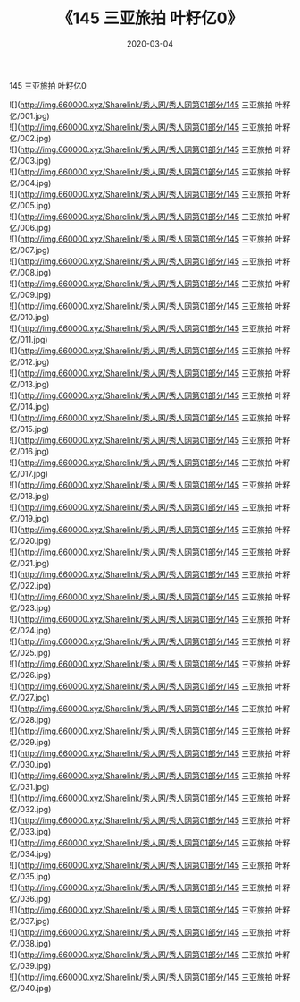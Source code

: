 ﻿---
layout: post
title:  《145 三亚旅拍 叶籽亿0》
date:   2020-03-04
img: http://img.660000.xyz/Sharelink/秀人网/秀人网第01部分/145 三亚旅拍 叶籽亿0/000.jpg
categories: [美女, 清纯, 唯美]
---

145 三亚旅拍 叶籽亿0

  ![](http://img.660000.xyz/Sharelink/秀人网/秀人网第01部分/145 三亚旅拍 叶籽亿/001.jpg) <br> ![](http://img.660000.xyz/Sharelink/秀人网/秀人网第01部分/145 三亚旅拍 叶籽亿/002.jpg) <br> ![](http://img.660000.xyz/Sharelink/秀人网/秀人网第01部分/145 三亚旅拍 叶籽亿/003.jpg) <br> ![](http://img.660000.xyz/Sharelink/秀人网/秀人网第01部分/145 三亚旅拍 叶籽亿/004.jpg) <br> ![](http://img.660000.xyz/Sharelink/秀人网/秀人网第01部分/145 三亚旅拍 叶籽亿/005.jpg) <br> ![](http://img.660000.xyz/Sharelink/秀人网/秀人网第01部分/145 三亚旅拍 叶籽亿/006.jpg) <br> ![](http://img.660000.xyz/Sharelink/秀人网/秀人网第01部分/145 三亚旅拍 叶籽亿/007.jpg) <br> ![](http://img.660000.xyz/Sharelink/秀人网/秀人网第01部分/145 三亚旅拍 叶籽亿/008.jpg) <br> ![](http://img.660000.xyz/Sharelink/秀人网/秀人网第01部分/145 三亚旅拍 叶籽亿/009.jpg) <br> ![](http://img.660000.xyz/Sharelink/秀人网/秀人网第01部分/145 三亚旅拍 叶籽亿/010.jpg) <br> ![](http://img.660000.xyz/Sharelink/秀人网/秀人网第01部分/145 三亚旅拍 叶籽亿/011.jpg) <br> ![](http://img.660000.xyz/Sharelink/秀人网/秀人网第01部分/145 三亚旅拍 叶籽亿/012.jpg) <br> ![](http://img.660000.xyz/Sharelink/秀人网/秀人网第01部分/145 三亚旅拍 叶籽亿/013.jpg) <br> ![](http://img.660000.xyz/Sharelink/秀人网/秀人网第01部分/145 三亚旅拍 叶籽亿/014.jpg) <br> ![](http://img.660000.xyz/Sharelink/秀人网/秀人网第01部分/145 三亚旅拍 叶籽亿/015.jpg) <br> ![](http://img.660000.xyz/Sharelink/秀人网/秀人网第01部分/145 三亚旅拍 叶籽亿/016.jpg) <br> ![](http://img.660000.xyz/Sharelink/秀人网/秀人网第01部分/145 三亚旅拍 叶籽亿/017.jpg) <br> ![](http://img.660000.xyz/Sharelink/秀人网/秀人网第01部分/145 三亚旅拍 叶籽亿/018.jpg) <br> ![](http://img.660000.xyz/Sharelink/秀人网/秀人网第01部分/145 三亚旅拍 叶籽亿/019.jpg) <br> ![](http://img.660000.xyz/Sharelink/秀人网/秀人网第01部分/145 三亚旅拍 叶籽亿/020.jpg) <br> ![](http://img.660000.xyz/Sharelink/秀人网/秀人网第01部分/145 三亚旅拍 叶籽亿/021.jpg) <br> ![](http://img.660000.xyz/Sharelink/秀人网/秀人网第01部分/145 三亚旅拍 叶籽亿/022.jpg) <br> ![](http://img.660000.xyz/Sharelink/秀人网/秀人网第01部分/145 三亚旅拍 叶籽亿/023.jpg) <br> ![](http://img.660000.xyz/Sharelink/秀人网/秀人网第01部分/145 三亚旅拍 叶籽亿/024.jpg) <br> ![](http://img.660000.xyz/Sharelink/秀人网/秀人网第01部分/145 三亚旅拍 叶籽亿/025.jpg) <br> ![](http://img.660000.xyz/Sharelink/秀人网/秀人网第01部分/145 三亚旅拍 叶籽亿/026.jpg) <br> ![](http://img.660000.xyz/Sharelink/秀人网/秀人网第01部分/145 三亚旅拍 叶籽亿/027.jpg) <br> ![](http://img.660000.xyz/Sharelink/秀人网/秀人网第01部分/145 三亚旅拍 叶籽亿/028.jpg) <br> ![](http://img.660000.xyz/Sharelink/秀人网/秀人网第01部分/145 三亚旅拍 叶籽亿/029.jpg) <br> ![](http://img.660000.xyz/Sharelink/秀人网/秀人网第01部分/145 三亚旅拍 叶籽亿/030.jpg) <br> ![](http://img.660000.xyz/Sharelink/秀人网/秀人网第01部分/145 三亚旅拍 叶籽亿/031.jpg) <br> ![](http://img.660000.xyz/Sharelink/秀人网/秀人网第01部分/145 三亚旅拍 叶籽亿/032.jpg) <br> ![](http://img.660000.xyz/Sharelink/秀人网/秀人网第01部分/145 三亚旅拍 叶籽亿/033.jpg) <br> ![](http://img.660000.xyz/Sharelink/秀人网/秀人网第01部分/145 三亚旅拍 叶籽亿/034.jpg) <br> ![](http://img.660000.xyz/Sharelink/秀人网/秀人网第01部分/145 三亚旅拍 叶籽亿/035.jpg) <br> ![](http://img.660000.xyz/Sharelink/秀人网/秀人网第01部分/145 三亚旅拍 叶籽亿/036.jpg) <br> ![](http://img.660000.xyz/Sharelink/秀人网/秀人网第01部分/145 三亚旅拍 叶籽亿/037.jpg) <br> ![](http://img.660000.xyz/Sharelink/秀人网/秀人网第01部分/145 三亚旅拍 叶籽亿/038.jpg) <br> ![](http://img.660000.xyz/Sharelink/秀人网/秀人网第01部分/145 三亚旅拍 叶籽亿/039.jpg) <br> ![](http://img.660000.xyz/Sharelink/秀人网/秀人网第01部分/145 三亚旅拍 叶籽亿/040.jpg) <br>